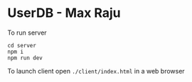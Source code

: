 # UserDB - Max Raju

To run server

```
cd server
npm i
npm run dev
```

To launch client open `./client/index.html` in a web browser
